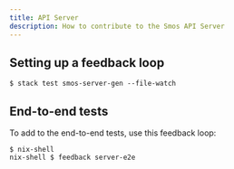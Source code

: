 ```yaml
---
title: API Server
description: How to contribute to the Smos API Server
---
```


## Setting up a feedback loop

```
$ stack test smos-server-gen --file-watch
```

## End-to-end tests

To add to the end-to-end tests, use this feedback loop:
```
$ nix-shell
nix-shell $ feedback server-e2e
```

